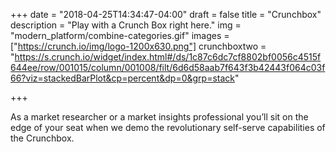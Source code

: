 +++
date = "2018-04-25T14:34:47-04:00"
draft = false
title = "Crunchbox"
description = "Play with a Crunch Box right here."
img = "modern_platform/combine-categories.gif"
images = ["https://crunch.io/img/logo-1200x630.png"]
crunchboxtwo = "https://s.crunch.io/widget/index.html#/ds/1c87c6dc7cf8802bf0056c4515f644ee/row/001015/column/001008/filt/6d6d58aab7f643f3b42443f064c03f66?viz=stackedBarPlot&cp=percent&dp=0&grp=stack"

+++

As a market researcher or a market insights professional you’ll sit on the edge of your seat when we demo the revolutionary self-serve capabilities of the Crunchbox.  
